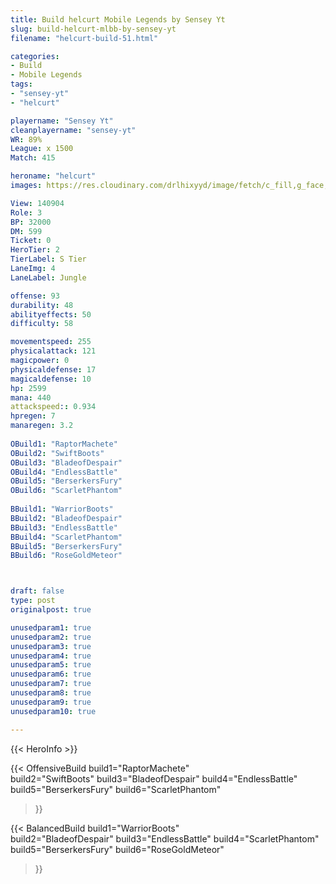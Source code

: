 ```yaml
---
title: Build helcurt Mobile Legends by Sensey Yt
slug: build-helcurt-mlbb-by-sensey-yt
filename: "helcurt-build-51.html"

categories: 
- Build 
- Mobile Legends
tags: 
- "sensey-yt"
- "helcurt"

playername: "Sensey Yt"
cleanplayername: "sensey-yt"
WR: 89%
League: x 1500
Match: 415 

heroname: "helcurt"
images: https://res.cloudinary.com/drlhixyyd/image/fetch/c_fill,g_face,f_auto/https://cdn2-build.mobagenie.my.id/p/images/banner/full/helcurt.jpg

View: 140904 
Role: 3 
BP: 32000
DM: 599 
Ticket: 0 
HeroTier: 2 
TierLabel: S Tier 
LaneImg: 4
LaneLabel: Jungle

offense: 93 
durability: 48 
abilityeffects: 50 
difficulty: 58 

movementspeed: 255
physicalattack: 121
magicpower: 0
physicaldefense: 17
magicaldefense: 10
hp: 2599
mana: 440
attackspeed:: 0.934
hpregen: 7
manaregen: 3.2
 
OBuild1: "RaptorMachete"  
OBuild2: "SwiftBoots" 
OBuild3: "BladeofDespair" 
OBuild4: "EndlessBattle" 
OBuild5: "BerserkersFury" 
OBuild6: "ScarletPhantom" 
 
BBuild1: "WarriorBoots"  
BBuild2: "BladeofDespair" 
BBuild3: "EndlessBattle" 
BBuild4: "ScarletPhantom" 
BBuild5: "BerserkersFury" 
BBuild6: "RoseGoldMeteor"



draft: false
type: post
originalpost: true

unusedparam1: true
unusedparam2: true
unusedparam3: true
unusedparam4: true
unusedparam5: true
unusedparam6: true
unusedparam7: true
unusedparam8: true
unusedparam9: true
unusedparam10: true

---
```


{{< HeroInfo >}} 

{{< OffensiveBuild 
build1="RaptorMachete"  
build2="SwiftBoots" 
build3="BladeofDespair" 
build4="EndlessBattle" 
build5="BerserkersFury" 
build6="ScarletPhantom" 
 >}} 

{{< BalancedBuild 
build1="WarriorBoots"  
build2="BladeofDespair" 
build3="EndlessBattle" 
build4="ScarletPhantom" 
build5="BerserkersFury" 
build6="RoseGoldMeteor" 
 >}}

